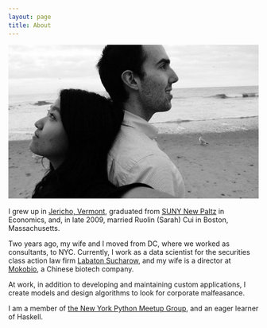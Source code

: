 ```yaml
---
layout: page
title: About
---
```


![ScreenShot](../public/img/profile.jpg)

I grew up in [Jericho, Vermont](http://www.jerichovt.gov/), graduated from [SUNY New Paltz](http://www.newpaltz.edu/) in Economics, and, in late 2009, married Ruolin (Sarah) Cui in Boston, Massachusetts.

Two years ago, my wife and I moved from DC, where we worked as consultants, to NYC. Currently, I work as a data scientist for the securities class action law firm [Labaton Sucharow](http://labaton.com/), and my wife is a director at [Mokobio](http://mokobio.com/), a Chinese biotech company.

At work, in addition to developing and maintaining custom applications, I create models and design algorithms to look for corporate malfeasance.

I am a member of [the New York Python Meetup Group](http://www.meetup.com/nycpython/), and an eager learner of Haskell.
